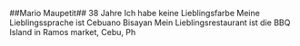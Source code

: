 ##Mario Maupetit##
38 Jahre
Ich habe keine Lieblingsfarbe
Meine Lieblingssprache ist Cebuano Bisayan
Mein Lieblingsrestaurant ist die BBQ  Island in Ramos market, Cebu, Ph
